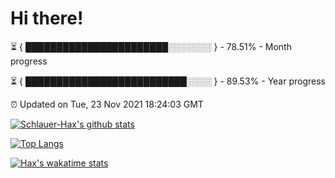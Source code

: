 # Hi there!

⏳ { ███████████████████████░░░░░░░ } - 78.51% - Month progress

⏳ { ██████████████████████████░░░░ } - 89.53% - Year progress

⏰ Updated on Tue, 23 Nov 2021 18:24:03 GMT


[![Schlauer-Hax's github stats](https://github-readme-stats.vercel.app/api?username=Schlauer-Hax&show_icons=true&theme=dark&count_private=true)](https://github.com/Schlauer-Hax)


[![Top Langs](https://github-readme-stats.vercel.app/api/top-langs/?username=Schlauer-Hax&layout=compact&theme=dark)](https://github.com/Schlauer-Hax?tab=repositories)


[![Hax's wakatime stats](https://github-readme-stats.vercel.app/api/wakatime?username=Hax&theme=dark)](https://wakatime.com/@Hax)

